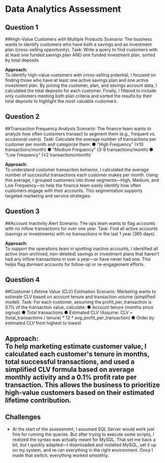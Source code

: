 # Data Analytics Assessment

## Question 1
##High-Value Customers with Multiple Products
Scenario: The business wants to identify customers who have both a savings and an investment plan (cross-selling opportunity).
Task: Write a query to find customers with at least one funded savings plan AND one funded investment plan, sorted by total deposits

**Approach:**  
To identify high-value customers with cross-selling potential, I focused on finding those who have at least one active savings plan and one active investment plan. By joining the customer, plan, and savings account data, I calculated the total deposits for each customer. Finally, I filtered to include only customers meeting both plan criteria and sorted the results by their total deposits to highlight the most valuable customers.

## Question 2
##Transaction Frequency Analysis
Scenario: The finance team wants to analyze how often customers transact to segment them (e.g., frequent vs. occasional users).
Task: Calculate the average number of transactions per customer per month and categorize them:
● "High Frequency" (≥10 transactions/month)
● "Medium Frequency" (3-9 transactions/month)
● "Low Frequency" (≤2 transactions/month)

**Approach:**  
To understand customer transaction behavior, I calculated the average number of successful transactions each customer makes per month. Using this average, I grouped customers into three segments—High, Medium, and Low Frequency—to help the finance team easily identify how often customers engage with their accounts. This segmentation supports targeted marketing and service strategies.

## Question 3
##Account Inactivity Alert
Scenario: The ops team wants to flag accounts with no inflow transactions for over one year.
Task: Find all active accounts (savings or investments) with no transactions in the last 1 year (365 days).

**Approach:**  
To support the operations team in spotting inactive accounts, I identified all active (non-archived, non-deleted) savings or investment plans that haven’t had any inflow transactions in over a year—or have never had one. This helps flag dormant accounts for follow-up or re-engagement efforts.

## Question 4
##Customer Lifetime Value (CLV) Estimation
Scenario: Marketing wants to estimate CLV based on account tenure and transaction volume (simplified model).
Task: For each customer, assuming the profit_per_transaction is 0.1% of the transaction value, calculate:
● Account tenure (months since signup)
● Total transactions
● Estimated CLV (Assume: CLV = (total_transactions / tenure) * 12 * avg_profit_per_transaction)
● Order by estimated CLV from highest to lowest

**Approach:**  
To help marketing estimate customer value, I calculated each customer's tenure in months, total successful transactions, and used a simplified CLV formula based on average monthly activity and a 0.1% profit rate per transaction. This allows the business to prioritize high-value customers based on their estimated lifetime contribution.
---

## Challenges
- At the start of the assessment, I assumed SQL Server would work just fine for running the queries. But after trying to execute some scripts, I realized the syntax was actually meant for MySQL. That set me back a bit, but I quickly adapted—I downloaded and installed MySQL, set it up on my system, and re-ran everything in the right environment. Once I made that switch, everything worked smoothly.
